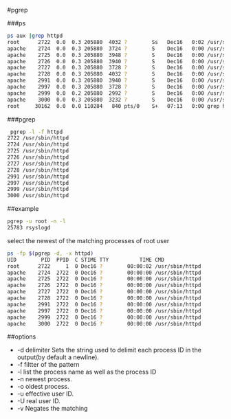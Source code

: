 #pgrep

###ps

```bash
ps aux |grep httpd
root      2722  0.0  0.3 205880  4032 ?        Ss   Dec16   0:02 /usr/sbin/httpd
apache    2724  0.0  0.3 205880  3724 ?        S    Dec16   0:00 /usr/sbin/httpd
apache    2725  0.0  0.3 205880  3948 ?        S    Dec16   0:00 /usr/sbin/httpd
apache    2726  0.0  0.3 205880  3940 ?        S    Dec16   0:00 /usr/sbin/httpd
apache    2727  0.0  0.3 205880  3728 ?        S    Dec16   0:00 /usr/sbin/httpd
apache    2728  0.0  0.3 205880  4032 ?        S    Dec16   0:00 /usr/sbin/httpd
apache    2991  0.0  0.3 205880  3940 ?        S    Dec16   0:00 /usr/sbin/httpd
apache    2997  0.0  0.3 205880  3728 ?        S    Dec16   0:00 /usr/sbin/httpd
apache    2999  0.0  0.2 205880  2992 ?        S    Dec16   0:00 /usr/sbin/httpd
apache    3000  0.0  0.3 205880  3232 ?        S    Dec16   0:00 /usr/sbin/httpd
root     30162  0.0  0.0 110284   840 pts/0    S+   07:13   0:00 grep httpd
```
###pgrep
```bash
 pgrep -l -f httpd
2722 /usr/sbin/httpd
2724 /usr/sbin/httpd
2725 /usr/sbin/httpd
2726 /usr/sbin/httpd
2727 /usr/sbin/httpd
2728 /usr/sbin/httpd
2991 /usr/sbin/httpd
2997 /usr/sbin/httpd
2999 /usr/sbin/httpd
3000 /usr/sbin/httpd
```
##example
```bash
pgrep -u root -n -l
25783 rsyslogd
```
select the newest of the matching processes of root user


```bash
ps -fp $(pgrep -d, -x httpd)
UID        PID  PPID  C STIME TTY          TIME CMD
root      2722     1  0 Dec16 ?        00:00:02 /usr/sbin/httpd
apache    2724  2722  0 Dec16 ?        00:00:00 /usr/sbin/httpd
apache    2725  2722  0 Dec16 ?        00:00:00 /usr/sbin/httpd
apache    2726  2722  0 Dec16 ?        00:00:00 /usr/sbin/httpd
apache    2727  2722  0 Dec16 ?        00:00:00 /usr/sbin/httpd
apache    2728  2722  0 Dec16 ?        00:00:00 /usr/sbin/httpd
apache    2991  2722  0 Dec16 ?        00:00:00 /usr/sbin/httpd
apache    2997  2722  0 Dec16 ?        00:00:00 /usr/sbin/httpd
apache    2999  2722  0 Dec16 ?        00:00:00 /usr/sbin/httpd
apache    3000  2722  0 Dec16 ?        00:00:00 /usr/sbin/httpd
```


##options

- -d delimiter Sets the string used to delimit each process ID in the output(by default a newline).
- -f filtter of the pattern
- -l list the process name as well as the process ID
- -n newest process.
- -o oldest process.
- -u effective user ID.
- -U real user ID.
- -v Negates the matching
